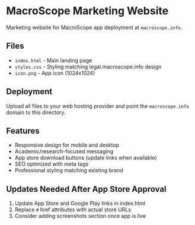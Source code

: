 # MacroScope Marketing Website

Marketing website for MacroScope app deployment at `macroscope.info`.

## Files
- `index.html` - Main landing page
- `styles.css` - Styling matching legal.macroscope.info design
- `icon.png` - App icon (1024x1024)

## Deployment
Upload all files to your web hosting provider and point the `macroscope.info` domain to this directory.

## Features
- Responsive design for mobile and desktop
- Academic/research-focused messaging
- App store download buttons (update links when available)
- SEO optimized with meta tags
- Professional styling matching existing brand

## Updates Needed After App Store Approval
1. Update App Store and Google Play links in index.html
2. Replace `#` href attributes with actual store URLs
3. Consider adding screenshots section once app is live